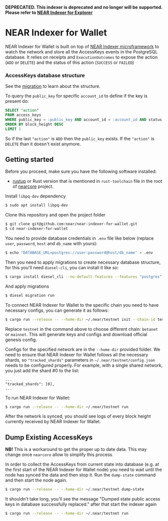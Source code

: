**DEPRECATED. This indexer is deprecated and no longer will be supported. Please refer to [NEAR Indexer for Explorer](https://github.com/near/near-indexer-for-explorer)**

# NEAR Indexer for Wallet

NEAR Indexer for Wallet is built on top of [NEAR Indexer microframework](https://github.com/nearprotocol/nearcore/tree/master/chain/indexer) to watch the network and store all the AccessKeys events in the PostgreSQL database. 
It relies on receipts and `ExecutionOutcomes` to expose the action (`ADD` or `DELETE`) and the status of this action (`SUCCESS` or `FAILED`)

### AccessKeys database structure

See the [migration](https://github.com/near/near-indexer-for-wallet/blob/master/migrations/2020-07-15-154433_create_access_keys/up.sql) 
to learn about the structure.

To query the `public_key` for specific `account_id` to define if the key is present do:

```sql
SELECT "action"
FROM access_keys
WHERE public_key = :public_key AND account_id = :account_id AND status = 'SUCCESS'
ORDER BY block_height DESC
LIMIT 1
``` 

So if the last `"action"` is `ADD` then the `public_key` exists. If the `"action"` is `DELETE` than it doesn't exist anymore.

## Getting started

Before you proceed, make sure you have the following software installed:
* [rustup](https://rustup.rs/) or Rust version that is mentioned in `rust-toolchain` file in the root of [nearcore](https://github.com/nearprotocol/nearcore) project.

Install `libpq-dev` dependency

```bash
$ sudo apt install libpq-dev
```

Clone this repository and open the project folder

```bash
$ git clone git@github.com:near/near-indexer-for-wallet.git
$ cd near-indexer-for-wallet
```

You need to provide database credentials in `.env` file like below (replace `user`, `password`, `host` and `db_name` with yours):

```bash
$ echo "DATABASE_URL=postgres://user:password@host/db_name" > .env
```

Then you need to apply migrations to create necessary database structure, for this you'll need `diesel-cli`, you can install it like so:

```bash
$ cargo install diesel_cli --no-default-features --features "postgres"
```

And apply migrations

```bash
$ diesel migration run
```

To connect NEAR Indexer for Wallet to the specific chain you need to have necessary configs, you can generate it as follows:

```bash
$ cargo run --release -- --home-dir ~/.near/testnet init --chain-id testnet --download
```

Replace `testnet` in the command above to choose different chain: `betanet` or `mainnet`. 
This will generate keys and configs and download official genesis config.

Configs for the specified network are in the `--home-dir` provided folder. We need to ensure that NEAR Indexer for Wallet follows 
all the necessary shards, so `"tracked_shards"` parameters in `~/.near/testnet/config.json` needs to be configured properly. 
For example, with a single shared network, you just add the shard #0 to the list:

```
...
"tracked_shards": [0],
...
```

To run NEAR Indexer for Wallet:

```bash
$ cargo run --release -- --home-dir ~/.near/testnet run
```

After the network is synced, you should see logs of every block height currently received by NEAR Indexer for Wallet. 

## Dump Existing AccessKeys

**NB!** This is a workaround to get the proper up to date data. This may change once `nearcore` allow to simplify this process. 

In order to collect the AccessKeys from current state into database (e.g. at the first start of the NEAR Indexer for Wallet node) 
you need to wait until the node has synced the data and then stop it. Run the `dump-state` command and then start the node again. 

```bash
$ cargo run --release -- --home-dir ~/.near/testnet dump-state
```

It shouldn't take long, you'll see the message "Dumped state public access keys in database successfully replaced." after that start the indexer again

```bash
$ cargo run --release -- --home-dir ~/.near/testnet run
```
